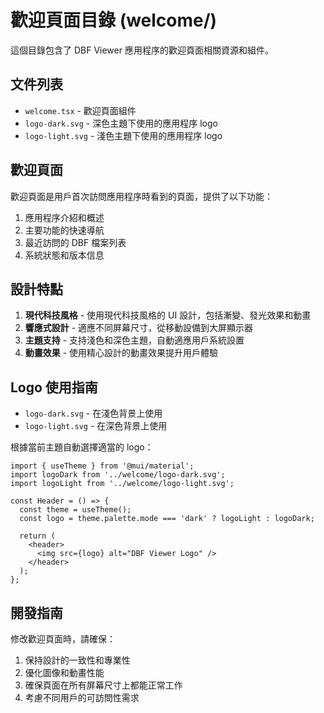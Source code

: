 # 歡迎頁面目錄 (welcome/)

這個目錄包含了 DBF Viewer 應用程序的歡迎頁面相關資源和組件。

## 文件列表

- `welcome.tsx` - 歡迎頁面組件
- `logo-dark.svg` - 深色主題下使用的應用程序 logo
- `logo-light.svg` - 淺色主題下使用的應用程序 logo

## 歡迎頁面

歡迎頁面是用戶首次訪問應用程序時看到的頁面，提供了以下功能：

1. 應用程序介紹和概述
2. 主要功能的快速導航
3. 最近訪問的 DBF 檔案列表
4. 系統狀態和版本信息

## 設計特點

1. **現代科技風格** - 使用現代科技風格的 UI 設計，包括漸變、發光效果和動畫
2. **響應式設計** - 適應不同屏幕尺寸，從移動設備到大屏顯示器
3. **主題支持** - 支持淺色和深色主題，自動適應用戶系統設置
4. **動畫效果** - 使用精心設計的動畫效果提升用戶體驗

## Logo 使用指南

- `logo-dark.svg` - 在淺色背景上使用
- `logo-light.svg` - 在深色背景上使用

根據當前主題自動選擇適當的 logo：

```tsx
import { useTheme } from '@mui/material';
import logoDark from '../welcome/logo-dark.svg';
import logoLight from '../welcome/logo-light.svg';

const Header = () => {
  const theme = useTheme();
  const logo = theme.palette.mode === 'dark' ? logoLight : logoDark;
  
  return (
    <header>
      <img src={logo} alt="DBF Viewer Logo" />
    </header>
  );
};
```

## 開發指南

修改歡迎頁面時，請確保：

1. 保持設計的一致性和專業性
2. 優化圖像和動畫性能
3. 確保頁面在所有屏幕尺寸上都能正常工作
4. 考慮不同用戶的可訪問性需求